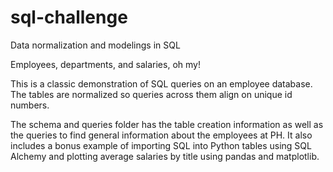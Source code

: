 # sql-challenge
Data normalization and modelings in SQL



Employees, departments, and salaries, oh my!

This is a classic demonstration of SQL queries on an employee database. The tables are normalized so queries across them align on unique id numbers.

The schema and queries folder has the table creation information as well as the queries to find general information about the employees at PH. It also includes a bonus example of importing SQL into Python tables using SQL Alchemy and plotting average salaries by title using pandas and matplotlib.
